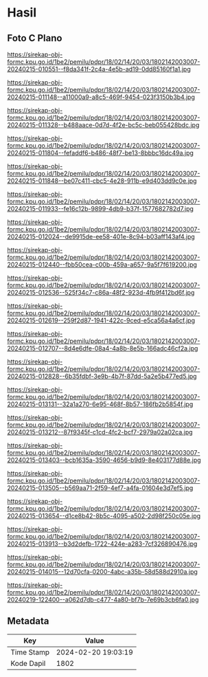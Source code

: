 # Hasil

## Foto C Plano

https://sirekap-obj-formc.kpu.go.id/1be2/pemilu/pdpr/18/02/14/20/03/1802142003007-20240215-010551--f8da341f-2c4a-4e5b-ad19-0dd85160f1a1.jpg

https://sirekap-obj-formc.kpu.go.id/1be2/pemilu/pdpr/18/02/14/20/03/1802142003007-20240215-011148--a11000a9-a8c5-469f-9454-023f3150b3b4.jpg

https://sirekap-obj-formc.kpu.go.id/1be2/pemilu/pdpr/18/02/14/20/03/1802142003007-20240215-011328--b488aace-0d7d-4f2e-bc5c-beb055428bdc.jpg

https://sirekap-obj-formc.kpu.go.id/1be2/pemilu/pdpr/18/02/14/20/03/1802142003007-20240215-011804--fefaddf6-b486-48f7-be13-8bbbc16dc49a.jpg

https://sirekap-obj-formc.kpu.go.id/1be2/pemilu/pdpr/18/02/14/20/03/1802142003007-20240215-011848--be07c411-cbc5-4e28-911b-e9d403dd9c0e.jpg

https://sirekap-obj-formc.kpu.go.id/1be2/pemilu/pdpr/18/02/14/20/03/1802142003007-20240215-011933--fe16c12b-9899-4db9-b37f-1577682782d7.jpg

https://sirekap-obj-formc.kpu.go.id/1be2/pemilu/pdpr/18/02/14/20/03/1802142003007-20240215-012024--de9915de-ee58-401e-8c94-b03aff143af4.jpg

https://sirekap-obj-formc.kpu.go.id/1be2/pemilu/pdpr/18/02/14/20/03/1802142003007-20240215-012440--fbb50cea-c00b-459a-a657-9a5f7f619200.jpg

https://sirekap-obj-formc.kpu.go.id/1be2/pemilu/pdpr/18/02/14/20/03/1802142003007-20240215-012536--525f34c7-c86a-48f2-923d-4fb9f412bd6f.jpg

https://sirekap-obj-formc.kpu.go.id/1be2/pemilu/pdpr/18/02/14/20/03/1802142003007-20240215-012619--259f2d87-1941-422c-9ced-e5ca56a4a6cf.jpg

https://sirekap-obj-formc.kpu.go.id/1be2/pemilu/pdpr/18/02/14/20/03/1802142003007-20240215-012707--8d4e6dfe-08a4-4a8b-8e5b-166adc46cf2a.jpg

https://sirekap-obj-formc.kpu.go.id/1be2/pemilu/pdpr/18/02/14/20/03/1802142003007-20240215-012828--6b35fdbf-3e9b-4b7f-87dd-5a2e5b477ed5.jpg

https://sirekap-obj-formc.kpu.go.id/1be2/pemilu/pdpr/18/02/14/20/03/1802142003007-20240215-013131--32a1a270-6e95-468f-8b57-186fb2b5854f.jpg

https://sirekap-obj-formc.kpu.go.id/1be2/pemilu/pdpr/18/02/14/20/03/1802142003007-20240215-013212--87f9345f-c1cd-4fc2-bcf7-2979a02a02ca.jpg

https://sirekap-obj-formc.kpu.go.id/1be2/pemilu/pdpr/18/02/14/20/03/1802142003007-20240215-013403--bcb1635a-3590-4656-b9d9-8e403177d88e.jpg

https://sirekap-obj-formc.kpu.go.id/1be2/pemilu/pdpr/18/02/14/20/03/1802142003007-20240215-013505--b569aa71-2f59-4ef7-a4fa-01604e3d7ef5.jpg

https://sirekap-obj-formc.kpu.go.id/1be2/pemilu/pdpr/18/02/14/20/03/1802142003007-20240215-013654--d1ce8b42-8b5c-4095-a502-2d98f250c05e.jpg

https://sirekap-obj-formc.kpu.go.id/1be2/pemilu/pdpr/18/02/14/20/03/1802142003007-20240215-013913--b3d2defb-1722-424e-a283-7cf326890476.jpg

https://sirekap-obj-formc.kpu.go.id/1be2/pemilu/pdpr/18/02/14/20/03/1802142003007-20240215-014015--12d70cfa-0200-4abc-a35b-58d588d2910a.jpg

https://sirekap-obj-formc.kpu.go.id/1be2/pemilu/pdpr/18/02/14/20/03/1802142003007-20240219-122400--a062d7db-c477-4a80-bf7b-7e69b3cb6fa0.jpg


## Metadata

| Key        | Value               |
| ---------- | ------------------- |
| Time Stamp | 2024-02-20 19:03:19 |
| Kode Dapil | 1802                |



